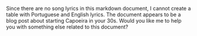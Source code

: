 Since there are no song lyrics in this markdown document, I cannot create a table with Portuguese and English lyrics. The document appears to be a blog post about starting Capoeira in your 30s. Would you like me to help you with something else related to this document?